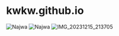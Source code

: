 # kwkw.github.io
![Najwa](https://github.com/rizkyramadhankw/kwkw.github.io/assets/153917532/9494c42e-9d32-4bc2-8b2e-c17e409f0b6c)
![Najwa](https://github.com/rizkyramadhankw/kwkw.github.io/assets/153917532/16097255-2ac1-4bc0-9149-57cfa35f87bc)
![IMG_20231215_213705](https://github.com/rizkyramadhankw/kwkw.github.io/assets/153917532/722fb74e-50dc-41e7-a15b-483fcb57c79b)
